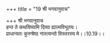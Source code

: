 +++
title = "19 श्री भगवानुवाच"

+++
श्री भगवानुवाच  
हन्त ते कथयिष्यामि दिव्या ह्यात्मविभूतयः।  
प्राधान्यतः कुरुश्रेष्ठ नास्त्यन्तो विस्तरस्य मे।।10.19।।